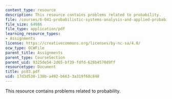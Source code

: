 ```yaml
---
content_type: resource
description: This resource contains problems related to probability.
file: /courses/6-041-probabilistic-systems-analysis-and-applied-probability-spring-2006/17d3d530138ba492b6633a319f60c848_ps03.pdf
file_size: 64986
file_type: application/pdf
learning_resource_types:
- Assignments
license: https://creativecommons.org/licenses/by-nc-sa/4.0/
ocw_type: OCWFile
parent_title: Assignments
parent_type: CourseSection
parent_uid: 9325de54-2d65-bf39-fdfd-628b4570d9ff
resourcetype: Document
title: ps03.pdf
uid: 17d3d530-138b-a492-b663-3a319f60c848
---
```

This resource contains problems related to probability.